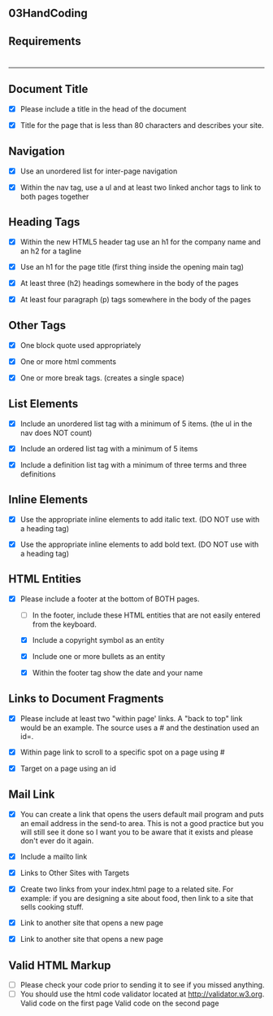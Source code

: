 
03HandCoding
---

Requirements
--

#
---
Document Title
---

- [x] Please include a title in the head of the document

- [x] Title for the page that is less than 80 characters and describes your site.


Navigation
---
- [x] Use an unordered list for inter-page navigation
- [x] Within the nav tag, use a ul and at least two linked anchor tags to link to both pages together


Heading Tags
---
- [x] Within the new HTML5 header tag use an h1 for the company name and an h2 for a tagline
- [x] Use an h1 for the page title (first thing inside the opening main tag)
- [x] At least three (h2) headings somewhere in the body of the pages
- [x] At least four paragraph (p) tags somewhere in the body of the pages


Other Tags
---
- [x] One block quote used appropriately
- [x] One or more html comments
- [x] One or more break tags. (creates a single space)


List Elements
---
- [x] Include an unordered list tag with a minimum of 5 items. (the ul in the nav does NOT count)
- [x] Include an ordered list tag with a minimum of 5 items
- [x] Include a definition list tag with a minimum of three terms and three definitions


Inline Elements
---
- [x] Use the appropriate inline elements to add italic text. (DO NOT use with a heading tag)
- [x] Use the appropriate inline elements to add bold text. (DO NOT use with a heading tag)


HTML Entities
---
- [x] Please include a footer at the bottom of BOTH pages.
    - [ ] In the footer, include these HTML entities that are not easily entered from the keyboard.

    - [x] Include a copyright symbol as an entity
    - [x] Include one or more bullets as an entity
    - [x] Within the footer tag show the date and your name


Links to Document Fragments
---
- [x] Please include at least two "within page' links. A "back to top" link would be an example. The source uses a # and the destination used an id=.

- [x] Within page link to scroll to a specific spot on a page using #
- [x] Target on a page using an id


Mail Link
---
- [x] You can create a link that opens the users default mail program and puts an email address in the send-to area. This is not a good practice but you will still see it done so I want you to be aware that it exists and please don't ever do it again.

- [x] Include a mailto link
- [x] Links to Other Sites with Targets
- [x] Create two links from your index.html page to a related site. For example: if you are designing a site about food, then link to a site that sells cooking stuff.

- [x] Link to another site that opens a new page
- [x] Link to another site that opens a new page


Valid HTML Markup
---
- [ ] Please check your code prior to sending it to see if you missed anything.
- [ ] You should use the html code validator located at http://validator.w3.org.
Valid code on the first page
Valid code on the second page
